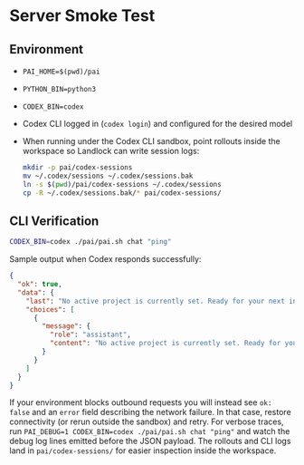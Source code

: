 # Server Smoke Test

## Environment

- `PAI_HOME=$(pwd)/pai`
- `PYTHON_BIN=python3`
- `CODEX_BIN=codex`
- Codex CLI logged in (`codex login`) and configured for the desired model
- When running under the Codex CLI sandbox, point rollouts inside the workspace
  so Landlock can write session logs:

  ```bash
  mkdir -p pai/codex-sessions
  mv ~/.codex/sessions ~/.codex/sessions.bak
  ln -s $(pwd)/pai/codex-sessions ~/.codex/sessions
  cp -R ~/.codex/sessions.bak/* pai/codex-sessions/
  ```

## CLI Verification

```bash
CODEX_BIN=codex ./pai/pai.sh chat "ping"
```

Sample output when Codex responds successfully:

```json
{
  "ok": true,
  "data": {
    "last": "No active project is currently set. Ready for your next instruction.",
    "choices": [
      {
        "message": {
          "role": "assistant",
          "content": "No active project is currently set. Ready for your next instruction."
        }
      }
    ]
  }
}
```

If your environment blocks outbound requests you will instead see
`ok: false` and an `error` field describing the network failure. In that case,
restore connectivity (or rerun outside the sandbox) and retry. For verbose
traces, run `PAI_DEBUG=1 CODEX_BIN=codex ./pai/pai.sh chat "ping"` and watch
the debug log lines emitted before the JSON payload. The rollouts and CLI logs
land in `pai/codex-sessions/` for easier inspection inside the workspace.
